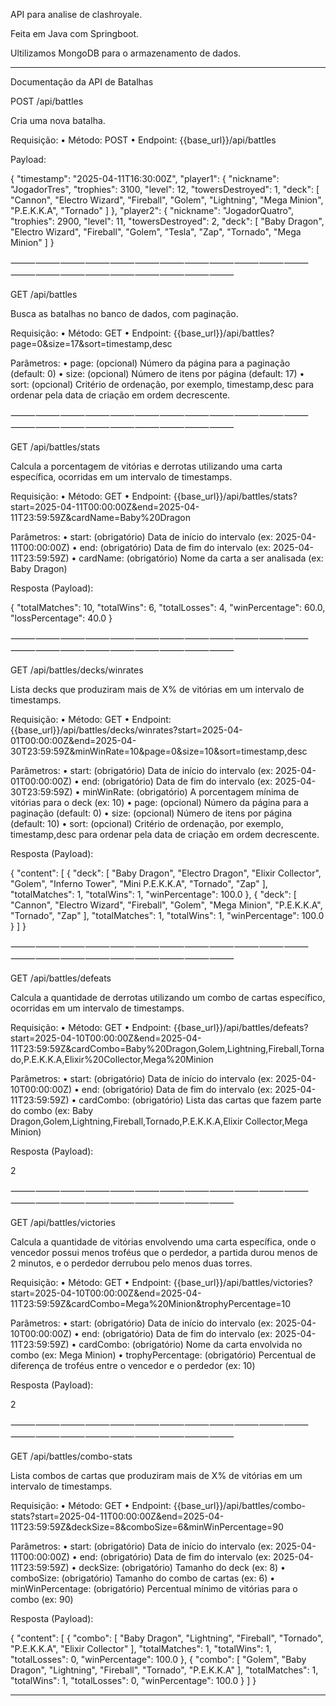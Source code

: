 API para analise de clashroyale.

Feita em Java com Springboot.

Ultilizamos MongoDB para o armazenamento de dados.
________________________________________________________________________

Documentação da API de Batalhas

POST /api/battles

Cria uma nova batalha.

Requisição:
•	Método: POST
•	Endpoint: {{base_url}}/api/battles

Payload:

{
"timestamp": "2025-04-11T16:30:00Z",
"player1": {
"nickname": "JogadorTres",
"trophies": 3100,
"level": 12,
"towersDestroyed": 1,
"deck": [
"Cannon",
"Electro Wizard",
"Fireball",
"Golem",
"Lightning",
"Mega Minion",
"P.E.K.K.A",
"Tornado"
]
},
"player2": {
"nickname": "JogadorQuatro",
"trophies": 2900,
"level": 11,
"towersDestroyed": 2,
"deck": [
"Baby Dragon",
"Electro Wizard",
"Fireball",
"Golem",
"Tesla",
"Zap",
"Tornado",
"Mega Minion"
]
}



⸻⸻⸻⸻⸻⸻⸻⸻⸻⸻⸻⸻⸻⸻⸻⸻⸻⸻⸻⸻⸻


GET /api/battles

Busca as batalhas no banco de dados, com paginação.

Requisição:
•	Método: GET
•	Endpoint: {{base_url}}/api/battles?page=0&size=17&sort=timestamp,desc

Parâmetros:
•	page: (opcional) Número da página para a paginação (default: 0)
•	size: (opcional) Número de itens por página (default: 17)
•	sort: (opcional) Critério de ordenação, por exemplo, timestamp,desc para ordenar pela data de criação em ordem decrescente.

⸻⸻⸻⸻⸻⸻⸻⸻⸻⸻⸻⸻⸻⸻⸻⸻⸻⸻⸻⸻⸻


GET /api/battles/stats

Calcula a porcentagem de vitórias e derrotas utilizando uma carta específica, ocorridas em um intervalo de timestamps.

Requisição:
•	Método: GET
•	Endpoint: {{base_url}}/api/battles/stats?start=2025-04-11T00:00:00Z&end=2025-04-11T23:59:59Z&cardName=Baby%20Dragon

Parâmetros:
•	start: (obrigatório) Data de início do intervalo (ex: 2025-04-11T00:00:00Z)
•	end: (obrigatório) Data de fim do intervalo (ex: 2025-04-11T23:59:59Z)
•	cardName: (obrigatório) Nome da carta a ser analisada (ex: Baby Dragon)

Resposta (Payload):

{
"totalMatches": 10,
"totalWins": 6,
"totalLosses": 4,
"winPercentage": 60.0,
"lossPercentage": 40.0
}



⸻⸻⸻⸻⸻⸻⸻⸻⸻⸻⸻⸻⸻⸻⸻⸻⸻⸻⸻⸻⸻


GET /api/battles/decks/winrates

Lista decks que produziram mais de X% de vitórias em um intervalo de timestamps.

Requisição:
•	Método: GET
•	Endpoint: {{base_url}}/api/battles/decks/winrates?start=2025-04-01T00:00:00Z&end=2025-04-30T23:59:59Z&minWinRate=10&page=0&size=10&sort=timestamp,desc

Parâmetros:
•	start: (obrigatório) Data de início do intervalo (ex: 2025-04-01T00:00:00Z)
•	end: (obrigatório) Data de fim do intervalo (ex: 2025-04-30T23:59:59Z)
•	minWinRate: (obrigatório) A porcentagem mínima de vitórias para o deck (ex: 10)
•	page: (opcional) Número da página para a paginação (default: 0)
•	size: (opcional) Número de itens por página (default: 10)
•	sort: (opcional) Critério de ordenação, por exemplo, timestamp,desc para ordenar pela data de criação em ordem decrescente.

Resposta (Payload):

{
"content": [
{
"deck": [
"Baby Dragon",
"Electro Dragon",
"Elixir Collector",
"Golem",
"Inferno Tower",
"Mini P.E.K.K.A",
"Tornado",
"Zap"
],
"totalMatches": 1,
"totalWins": 1,
"winPercentage": 100.0
},
{
"deck": [
"Cannon",
"Electro Wizard",
"Fireball",
"Golem",
"Mega Minion",
"P.E.K.K.A",
"Tornado",
"Zap"
],
"totalMatches": 1,
"totalWins": 1,
"winPercentage": 100.0
}
]
}



⸻⸻⸻⸻⸻⸻⸻⸻⸻⸻⸻⸻⸻⸻⸻⸻⸻⸻⸻⸻⸻


GET /api/battles/defeats

Calcula a quantidade de derrotas utilizando um combo de cartas específico, ocorridas em um intervalo de timestamps.

Requisição:
•	Método: GET
•	Endpoint: {{base_url}}/api/battles/defeats?start=2025-04-10T00:00:00Z&end=2025-04-11T23:59:59Z&cardCombo=Baby%20Dragon,Golem,Lightning,Fireball,Tornado,P.E.K.K.A,Elixir%20Collector,Mega%20Minion

Parâmetros:
•	start: (obrigatório) Data de início do intervalo (ex: 2025-04-10T00:00:00Z)
•	end: (obrigatório) Data de fim do intervalo (ex: 2025-04-11T23:59:59Z)
•	cardCombo: (obrigatório) Lista das cartas que fazem parte do combo (ex: Baby Dragon,Golem,Lightning,Fireball,Tornado,P.E.K.K.A,Elixir Collector,Mega Minion)

Resposta (Payload):

2



⸻⸻⸻⸻⸻⸻⸻⸻⸻⸻⸻⸻⸻⸻⸻⸻⸻⸻⸻⸻⸻


GET /api/battles/victories

Calcula a quantidade de vitórias envolvendo uma carta específica, onde o vencedor possui menos troféus que o perdedor, a partida durou menos de 2 minutos, e o perdedor derrubou pelo menos duas torres.

Requisição:
•	Método: GET
•	Endpoint: {{base_url}}/api/battles/victories?start=2025-04-10T00:00:00Z&end=2025-04-11T23:59:59Z&cardCombo=Mega%20Minion&trophyPercentage=10

Parâmetros:
•	start: (obrigatório) Data de início do intervalo (ex: 2025-04-10T00:00:00Z)
•	end: (obrigatório) Data de fim do intervalo (ex: 2025-04-11T23:59:59Z)
•	cardCombo: (obrigatório) Nome da carta envolvida no combo (ex: Mega Minion)
•	trophyPercentage: (obrigatório) Percentual de diferença de troféus entre o vencedor e o perdedor (ex: 10)

Resposta (Payload):

2



⸻⸻⸻⸻⸻⸻⸻⸻⸻⸻⸻⸻⸻⸻⸻⸻⸻⸻⸻⸻⸻

GET /api/battles/combo-stats

Lista combos de cartas que produziram mais de X% de vitórias em um intervalo de timestamps.

Requisição:
•	Método: GET
•	Endpoint: {{base_url}}/api/battles/combo-stats?start=2025-04-11T00:00:00Z&end=2025-04-11T23:59:59Z&deckSize=8&comboSize=6&minWinPercentage=90

Parâmetros:
•	start: (obrigatório) Data de início do intervalo (ex: 2025-04-11T00:00:00Z)
•	end: (obrigatório) Data de fim do intervalo (ex: 2025-04-11T23:59:59Z)
•	deckSize: (obrigatório) Tamanho do deck (ex: 8)
•	comboSize: (obrigatório) Tamanho do combo de cartas (ex: 6)
•	minWinPercentage: (obrigatório) Percentual mínimo de vitórias para o combo (ex: 90)

Resposta (Payload):

{
"content": [
{
"combo": [
"Baby Dragon",
"Lightning",
"Fireball",
"Tornado",
"P.E.K.K.A",
"Elixir Collector"
],
"totalMatches": 1,
"totalWins": 1,
"totalLosses": 0,
"winPercentage": 100.0
},
{
"combo": [
"Golem",
"Baby Dragon",
"Lightning",
"Fireball",
"Tornado",
"P.E.K.K.A"
],
"totalMatches": 1,
"totalWins": 1,
"totalLosses": 0,
"winPercentage": 100.0
}
]
}



______________________________________________________


